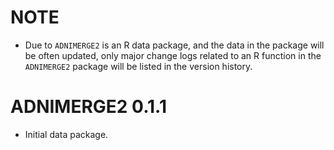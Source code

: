 # NOTE 

* Due to `ADNIMERGE2` is an R data package, and the data in the package will be often updated, only major change logs related to an R function in the `ADNIMERGE2` package will be listed in the version history.

# ADNIMERGE2 0.1.1

* Initial data package.

